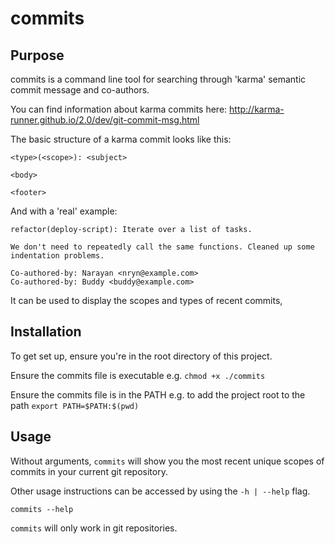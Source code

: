 # commits

## Purpose

commits is a command line tool for searching through 'karma' semantic commit message and co-authors.

You can find information about karma commits here: http://karma-runner.github.io/2.0/dev/git-commit-msg.html

The basic structure of a karma commit looks like this:

```
<type>(<scope>): <subject>

<body>

<footer>
```

And with a 'real' example:

```
refactor(deploy-script): Iterate over a list of tasks.

We don't need to repeatedly call the same functions. Cleaned up some indentation problems.

Co-authored-by: Narayan <nryn@example.com>
Co-authored-by: Buddy <buddy@example.com>
```

It can be used to display the scopes and types of recent commits, 

## Installation

To get set up, ensure you're in the root directory of this project.

Ensure the commits file is executable e.g. `chmod +x ./commits`

Ensure the commits file is in the PATH e.g. to add the project root to the path `export PATH=$PATH:$(pwd)`

## Usage

Without arguments, `commits` will show you the most recent unique scopes of commits in your current git repository.

Other usage instructions can be accessed by using the `-h | --help` flag.

`commits --help`

`commits` will only work in git repositories.
